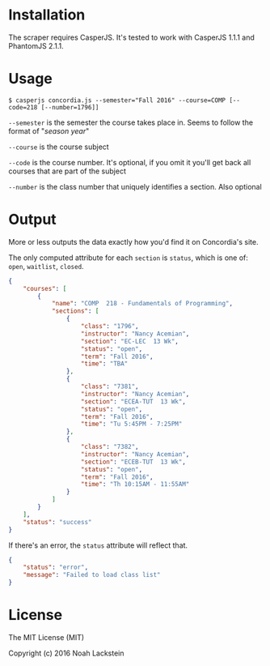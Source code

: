 # Installation
The scraper requires CasperJS. It's tested to work with CasperJS 1.1.1 and PhantomJS 2.1.1.

# Usage
    $ casperjs concordia.js --semester="Fall 2016" --course=COMP [--code=218 [--number=1796]]

`--semester` is the semester the course takes place in. Seems to follow the format of "_season_ _year_"

`--course` is the course subject

`--code` is the course number. It's optional, if you omit it you'll get back all courses that are part of the subject

`--number` is the class number that uniquely identifies a section. Also optional

# Output
More or less outputs the data exactly how you'd find it on Concordia's site.

The only computed attribute for each `section` is `status`, which is one of: `open`, `waitlist`, `closed`.

```json
{
	"courses": [
		{
			"name": "COMP  218 - Fundamentals of Programming",
			"sections": [
				{
					"class": "1796",
					"instructor": "Nancy Acemian",
					"section": "EC-LEC  13 Wk",
					"status": "open",
					"term": "Fall 2016",
					"time": "TBA"
				},
				{
					"class": "7381",
					"instructor": "Nancy Acemian",
					"section": "ECEA-TUT  13 Wk",
					"status": "open",
					"term": "Fall 2016",
					"time": "Tu 5:45PM - 7:25PM"
				},
				{
					"class": "7382",
					"instructor": "Nancy Acemian",
					"section": "ECEB-TUT  13 Wk",
					"status": "open",
					"term": "Fall 2016",
					"time": "Th 10:15AM - 11:55AM"
				}
			]
		}
	],
	"status": "success"
}
```

If there's an error, the `status` attribute will reflect that.
```json
{
	"status": "error",
	"message": "Failed to load class list"
}
```

# License
The MIT License (MIT)

Copyright (c) 2016 Noah Lackstein